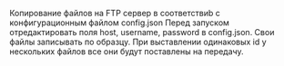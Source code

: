 Копирование файлов на FTP сервер в соответствиb с конфигурационным файлом config.json 
Перед запуском отредактировать поля host, username, password в config.json.
Свои файлы записывать по образцу. 
При выставлении одинаковых id у нескольких файлов все они будут поставлены на передачу.
